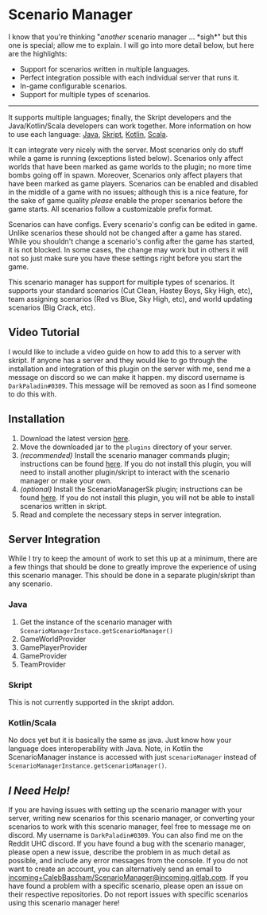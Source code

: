# Scenario Manager

I know that you're thinking "*another* scenario manager ... \*sigh*" but this one is special; allow me to explain. I will go into more detail below, but here are the highlights:

* Support for scenarios written in multiple languages.
* Perfect integration possible with each individual server that runs it.
* In-game configurable scenarios. 
* Support for multiple types of scenarios.

---
 
It supports multiple languages; finally, the Skript developers and the Java/Kotlin/Scala developers can work together. More information on how to use each language: [Java](#), [Skript](#), [Kotlin](#), [Scala](#).

It can integrate very nicely with the server. Most scenarios only do stuff while a game is running (exceptions listed below). Scenarios only affect worlds that have been marked as game worlds to the plugin; no more time bombs going off in spawn. Moreover, Scenarios only affect players that have been marked as game players. Scenarios can be enabled and disabled in the middle of a game with no issues; although this is a nice feature, for the sake of game quality *please* enable the proper scenarios before the game starts. All scenarios follow a customizable prefix format.

Scenarios can have configs. Every scenario's config can be edited in game. Unlike scenarios these should not be changed after a game has stared. While you shouldn't change a scenario's config after the game has started, it is not blocked. In some cases, the change may work but in others it will not so just make sure you have these settings right before you start the game.

This scenario manager has support for multiple types of scenarios. It supports your standard scenarios (Cut Clean, Hastey Boys, Sky High, etc), team assigning scenarios (Red vs Blue, Sky High, etc), and world updating scenarios (Big Crack, etc).

## Video Tutorial

I would like to include a video guide on how to add this to a server with skript. If anyone has a server and they would like to go through the installation and integration of this plugin on the server with me, send me a message on  discord so we can make it happen. my discord username is `DarkPaladin#0309`. This message will be removed as soon as I find someone to do this with.

## Installation

1. Download the latest version [here][download latest].
2. Move the downloaded jar to the `plugins` directory of your server.
3. *(recommended)* Install the scenario manager commands plugin; instructions can be found [here](#). If you do not install this plugin, you will need to install another plugin/skript to interact with the scenario manager or make your own.
4. *(optional)* Install the ScenarioManagerSk plugin; instructions can be found [here](#). If you do not install this plugin, you will not be able to install scenarios written in skript. 
5. Read and complete the necessary steps in server integration.

## Server Integration

While I try to keep the amount of work to set this up at a minimum, there are a few things
that should be done to greatly improve the experience of using this scenario manager. This should be done in a separate plugin/skript than any scenario.

### Java

1. Get the instance of the scenario manager with `ScenarioManagerInstace.getScenarioManager()`
1. GameWorldProvider
2. GamePlayerProvider
3. GameProvider
4. TeamProvider

### Skript

This is not currently supported in the skript addon.

### Kotlin/Scala

No docs yet but it is basically the same as java. Just know how your language does interoperability with Java. Note, in Kotlin the ScenarioManager instance is accessed with just `scenarioManager` instead of `ScenarioManagerInstance.getScenarioManager()`.

## *I Need Help!*

If you are having issues with setting up the scenario manager with your server, writing new scenarios for this scenario manager, or converting your scenarios to work with this scenario manager, feel free to message me on discord. My username is `DarkPaladin#0309`. You can also find me on the Reddit UHC discord. If you have found a bug with the scenario manager, please open a new issue, describe the problem in as much detail as possible, and include any error messages from the console. If you do not want to create an account, you can alternatively send an email to [incoming+CalebBassham/ScenarioManager@incoming.gitlab.com][service desk]. If you have found a problem with a specific scenario, please open an issue on their respective repositories. Do not report issues with specific scenarios using this scenario manager here!

[service desk]: mailto:incoming+CalebBassham/ScenarioManager@incoming.gitlab.com
[download latest]: https://gitlab.com/CalebBassham/ScenarioManager/-/jobs/artifacts/master/raw/build/libs/ScenarioManager.jar?job=package